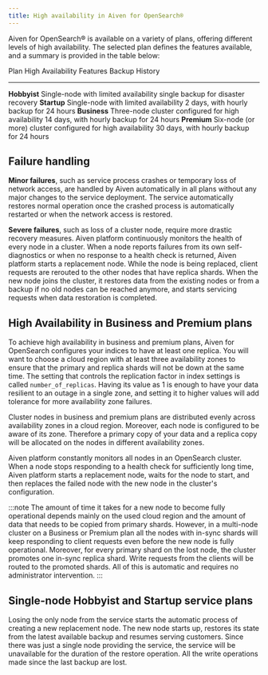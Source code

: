 ```yaml
---
title: High availability in Aiven for OpenSearch®
---
```


Aiven for OpenSearch® is available on a variety of plans, offering
different levels of high availability. The selected plan defines the
features available, and a summary is provided in the table below:

  Plan           High Availability Features                                    Backup History
  -------------- ------------------------------------------------------------- ------------------------------------------
  **Hobbyist**   Single-node with limited availability                         single backup for disaster recovery
  **Startup**    Single-node with limited availability                         2 days, with hourly backup for 24 hours
  **Business**   Three-node cluster configured for high availability           14 days, with hourly backup for 24 hours
  **Premium**    Six-node (or more) cluster configured for high availability   30 days, with hourly backup for 24 hours

## Failure handling

**Minor failures**, such as service process crashes or temporary loss of
network access, are handled by Aiven automatically in all plans without
any major changes to the service deployment. The service automatically
restores normal operation once the crashed process is automatically
restarted or when the network access is restored.

**Severe failures**, such as loss of a cluster node, require more
drastic recovery measures. Aiven platform continuously monitors the
health of every node in a cluster. When a node reports failures from its
own self-diagnostics or when no response to a health check is returned,
Aiven platform starts a replacement node. While the node is being
replaced, client requests are rerouted to the other nodes that have
replica shards. When the new node joins the cluster, it restores data
from the existing nodes or from a backup if no old nodes can be reached
anymore, and starts servicing requests when data restoration is
completed.

## High Availability in Business and Premium plans

To achieve high availability in business and premium plans, Aiven for
OpenSearch configures your indices to have at least one replica. You
will want to choose a cloud region with at least three availability
zones to ensure that the primary and replica shards will not be down at
the same time. The setting that controls the replication factor in index
settings is called `number_of_replicas`. Having its value as 1 is enough
to have your data resilient to an outage in a single zone, and setting
it to higher values will add tolerance for more availability zone
failures.

Cluster nodes in business and premium plans are distributed evenly
across availability zones in a cloud region. Moreover, each node is
configured to be aware of its zone. Therefore a primary copy of your
data and a replica copy will be allocated on the nodes in different
availability zones.

Aiven platform constantly monitors all nodes in an OpenSearch cluster.
When a node stops responding to a health check for sufficiently long
time, Aiven platform starts a replacement node, waits for the node to
start, and then replaces the failed node with the new node in the
cluster\'s configuration.

:::note
The amount of time it takes for a new node to become fully operational
depends mainly on the used cloud region and the amount of data that
needs to be copied from primary shards. However, in a multi-node cluster
on a Business or Premium plan all the nodes with in-sync shards will
keep responding to client requests even before the new node is fully
operational. Moreover, for every primary shard on the lost node, the
cluster promotes one in-sync replica shard. Write requests from the
clients will be routed to the promoted shards. All of this is automatic
and requires no administrator intervention.
:::

## Single-node Hobbyist and Startup service plans

Losing the only node from the service starts the automatic process of
creating a new replacement node. The new node starts up, restores its
state from the latest available backup and resumes serving customers.
Since there was just a single node providing the service, the service
will be unavailable for the duration of the restore operation. All the
write operations made since the last backup are lost.
